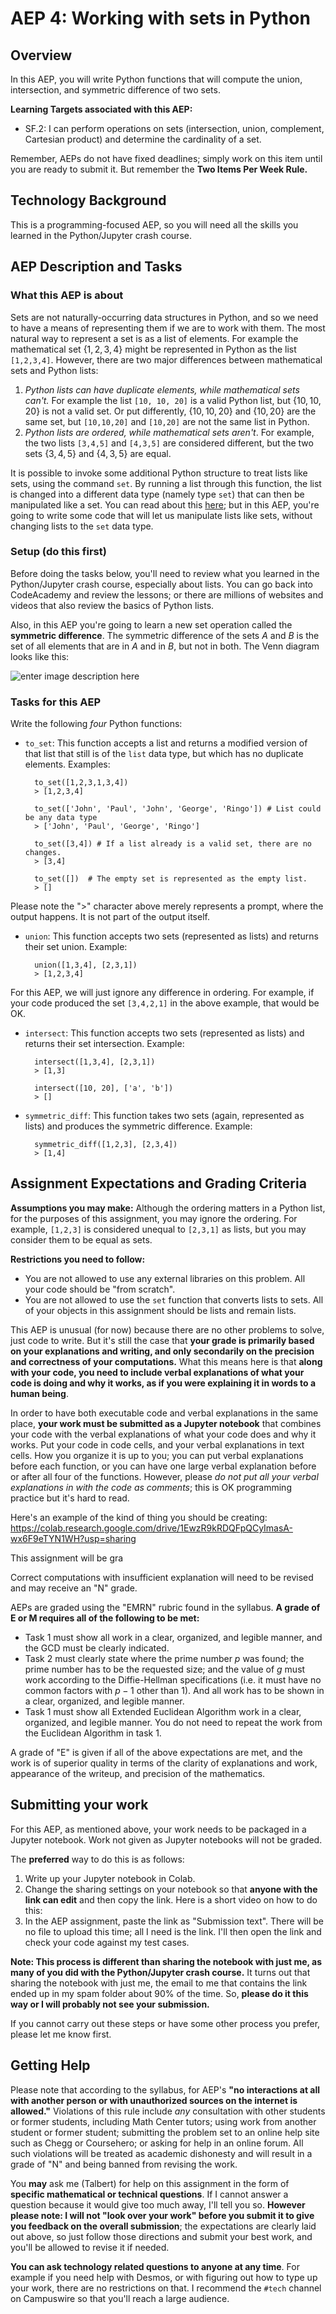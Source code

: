 # AEP 4: Working with sets in Python

## Overview 

In this AEP, you will write Python functions that will compute the union, intersection, and symmetric difference of two sets. 

**Learning Targets associated with this AEP:**

+ SF.2: I can perform operations on sets (intersection, union, complement, Cartesian product) and determine the cardinality of a set.

Remember, AEPs do not have fixed deadlines; simply work on this item until you are ready to submit it. But remember the **Two Items Per Week Rule.** 

## Technology Background

This is a programming-focused AEP, so you will need all the skills you learned in the Python/Jupyter crash course. 

## AEP Description and Tasks 

### What this AEP is about


Sets are not naturally-occurring data structures in Python, and so we need to have a means of representing them if we are to work with them. The most natural way to represent a set is as a list of elements. For example the mathematical set $\{1,2,3,4\}$ might be represented in Python as the list `[1,2,3,4]`. However, there are two major differences between mathematical sets and Python lists: 

1. *Python lists can have duplicate elements, while mathematical sets can't.* For example the list `[10, 10, 20]` is a valid Python list, but $\{10, 10, 20\}$ is not a valid set. Or put differently, $\{10,10,20\}$ and $\{10, 20\}$ are the same set, but `[10,10,20]` and `[10,20]` are not the same list in Python.
2. *Python lists are ordered, while mathematical sets aren't*. For example, the two lists `[3,4,5]` and `[4,3,5]` are considered different, but the two sets $\{3,4,5\}$ and $\{4,3,5\}$ are equal. 

It is possible to invoke some additional Python structure to treat lists like sets, using the command `set`. By running a list through this function, the list is changed into a different data type (namely type `set`) that can then be manipulated like a set. You can read about this [here](https://realpython.com/python-sets/); but in this AEP, you're going to write some code that will let us manipulate lists like sets, without changing lists to the `set` data type. 



### Setup (do this first) 

Before doing the tasks below, you'll need to review what you learned in the Python/Jupyter crash course, especially about lists. You can go back into CodeAcademy and review the lessons; or there are millions of websites and videos that also review the basics of Python lists. 

Also, in this AEP you're going to learn a new set operation called the **symmetric difference**. The symmetric difference of the sets $A$ and $B$ is the set of all elements that are in $A$ and in $B$, but not in both. The Venn diagram looks like this: 

![enter image description here](https://cdn.programiz.com/sites/tutorial2program/files/set-symmetric-difference_1.png)

### Tasks for this AEP

Write the following _four_ Python functions:

+ `to_set`: This function accepts a list and returns a modified version of that list that still is of the `list` data type, but which has no duplicate elements. Examples:

		to_set([1,2,3,1,3,4])
		> [1,2,3,4]

		to_set(['John', 'Paul', 'John', 'George', 'Ringo']) # List could be any data type
		> ['John', 'Paul', 'George', 'Ringo']

		to_set([3,4]) # If a list already is a valid set, there are no changes. 
		> [3,4] 
				
		to_set([])  # The empty set is represented as the empty list. 
		> [] 

Please note the ">" character above merely represents a prompt, where the output happens. It is not part of the output itself. 

+ `union`: This function accepts two sets (represented as lists) and returns their set union. Example: 

		union([1,3,4], [2,3,1])
		> [1,2,3,4]

For this AEP, we will just ignore any difference in ordering. For example, if your code produced the set `[3,4,2,1]` in the above example, that would be OK. 

+ `intersect`: This function accepts two sets (represented as lists) and returns their set intersection. Example:

		intersect([1,3,4], [2,3,1])
		> [1,3]

		intersect([10, 20], ['a', 'b'])
		> [] 

+ `symmetric_diff`: This function takes two sets (again, represented as lists) and produces the symmetric difference. Example: 

		symmetric_diff([1,2,3], [2,3,4]) 
		> [1,4]


## Assignment Expectations and Grading Criteria 

__Assumptions you may make:__ Although the ordering matters in a Python list, for the purposes of this assignment, you may ignore the ordering. For example, `[1,2,3]` is considered unequal to `[2,3,1]` as lists, but you may consider them to be equal as sets. 

__Restrictions you need to follow:__ 
+ You are not allowed to use any external libraries on this problem. All your code should be "from scratch". 
+ You are not allowed to use the `set` function that converts lists to sets. All of your objects in this assignment should be lists and remain lists. 

This AEP is unusual (for now) because there are no other problems to solve, just code to write. But it's still the case that **your grade is primarily based on your explanations and writing, and only secondarily on the precision and correctness of your computations.** What this means here is that **along with your code, you need to include verbal explanations of what your code is doing and why it works, as if you were explaining it in words to a human being**. 

In order to have both executable code and verbal explanations in the same place, **your work must be submitted as a Jupyter notebook** that combines your code with the verbal explanations of what your code does and why it works. Put your code in code cells, and your verbal explanations in text cells. How you organize it is up to you; you can put verbal explanations before each function, or you can have one large verbal explanation before or after all four of the functions. However, please *do not put all your verbal explanations in with the code as comments*; this is OK programming practice but it's hard to read. 

Here's an example of the kind of thing you should be creating: https://colab.research.google.com/drive/1EwzR9kRDQFpQCyImasA-wx6F9eTYN1WH?usp=sharing  

This assignment will be gra

Correct computations with insufficient explanation will need to be revised and may receive an "N" grade. 

AEPs are graded using the "EMRN" rubric found in the syllabus. **A grade of E or M requires all of the following to be met:**

- Task 1 must show all work in a clear, organized, and legible manner, and the GCD must be clearly indicated. 
- Task 2 must clearly state where the prime number $p$ was found; the prime number has to be the requested size; and the value of $g$ must work according to the Diffie-Hellman specifications (i.e. it must have no common factors with $p-1$ other than 1). And all work has to be shown in a clear, organized, and legible manner. 
- Task 1 must show all Extended Euclidean Algorithm work in a clear, organized, and legible manner. You do not need to repeat the work from the Euclidean Algorithm in task 1. 

A grade of "E" is given if all of the above expectations are met, and the work is of superior quality in terms of the clarity of explanations and work, appearance of the writeup, and precision of the mathematics. 


## Submitting your work 

For this AEP, as mentioned above, your work needs to be packaged in a Jupyter notebook. Work not given as Jupyter notebooks will not be graded. 

The **preferred** way to do this is as follows: 

1. Write up your Jupyter notebook in Colab. 
2. Change the sharing settings on your notebook so that **anyone with the link can edit** and then copy the link. Here is a short video on how to do this:    
3. In the AEP assignment, paste the link as "Submission text". There will be no file to upload this time; all I need is the link. I'll then open the link and check your code against my test cases. 

**Note: This process is different than sharing the notebook with just me, as many of you did with the Python/Jupyter crash course.** It turns out that sharing the notebook with just me, the email to me that contains the link ended up in my spam folder about 90% of the time. So, **please do it this way or I will probably not see your submission.** 

If you cannot carry out these steps or have some other process you prefer, please let me know first. 

## Getting Help

Please note that according to the syllabus, for AEP's **"no interactions at all with another person or with unauthorized sources on the internet is allowed."** Violations of this rule include *any* consultation with other students or former students, including Math Center tutors; using work from another student or former student; submitting the problem set to an online help site such as Chegg or Coursehero; or asking for help in an online forum. All such violations will be treated as academic dishonesty and will result in a grade of "N" and being banned from revising the work. 

You **may** ask me (Talbert) for help on this assignment in the form of **specific mathematical or technical questions**. If I cannot answer a question because it would give too much away, I'll tell you so. **However please note: I will not "look over your work" before you submit it to give you feedback on the overall submission**; the expectations are clearly laid out above, so just follow those directions and submit your best work, and you'll be allowed to revise it if needed. 
 
**You can ask technology related questions to anyone at any time**. For example if you need help with Desmos, or with figuring out how to type up your work, there are no restrictions on that. I recommend the `#tech` channel on Campuswire so that you'll reach a large audience. 
<!--stackedit_data:
eyJoaXN0b3J5IjpbLTE0MjUwNTgxODIsMTg2NzIyNzg1MV19
-->